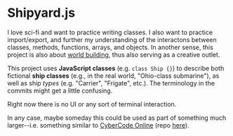 # Shipyard.js

I love sci-fi and want to practice writing classes. I also want to practice import/export, and further my understanding of the interactons between classes, methods, functions, arrays, and objects. In another sense, this project is also about [world building](https://www.wikiwand.com/en/Worldbuilding), thus also serving as a creative outlet.

This project uses **JavaScript classes** (e.g. `class Ship {}`) to describe both fictional **ship classes** (e.g., in the real world, "Ohio-class submarine"), as well as ship _types_ (e.g. "Carrier", "Frigate", etc.). The terminology in the commits might get a little confusing.

Right now there is no UI or any sort of terminal interaction.

In any case, maybe someday this could be used as part of something much larger--i.e. something similar to [CyberCode Online](https://cybercodeonline.com/) (repo [here](https://github.com/DexterHuang/CyberCodeOnline)).
